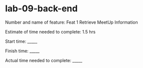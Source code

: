 # lab-09-back-end

Number and name of feature: Feat 1 Retrieve MeetUp Information

Estimate of time needed to complete: 1.5 hrs

Start time: _____

Finish time: _____

Actual time needed to complete: _____